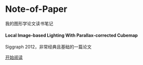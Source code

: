 # Note-of-Paper

我的图形学论文读书笔记

#### Local Image-based Lighting With Parallax-corrected Cubemap

Siggraph 2012，非常经典且基础的一篇论文

[开始阅读](https://github.com/Reuben-Sun/Note-of-Paper/blob/main/GI/Parallax-corrected%20Cubemap.md)
